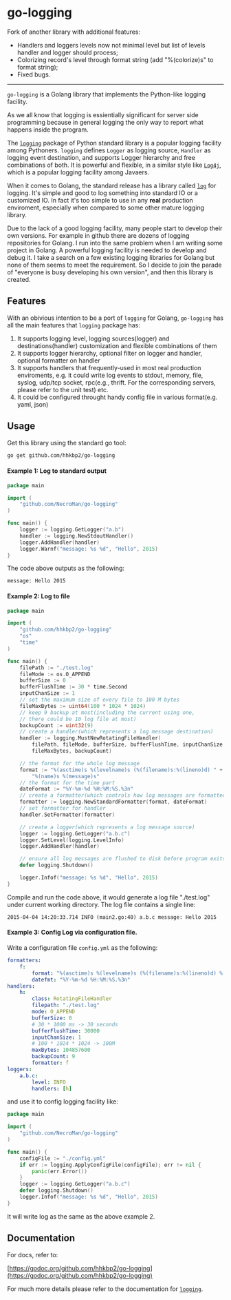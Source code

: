 go-logging
==========

Fork of another library with additional features:
* Handlers and loggers levels now not minimal level but list of levels handler and logger should process;
* Colorizing record's level through format string (add "%(colorize)s" to format string); 
* Fixed bugs.

---

```go-logging``` is a Golang library that implements the Python-like logging facility. 

As we all know that logging is essientially significant for server side programming because in general logging the only way to report what happens inside the program. 

The [```logging```][python-logging-page] package of Python standard library is a popular logging facility among Pythoners. ```logging``` defines ```Logger``` as logging source, ```Handler``` as logging event destination, and supports Logger hierarchy and free combinations of both.  It is powerful and flexible,  in a similar style like [```Log4j```][log4j-page], which is a popular logging facility among Javaers.

When it comes to Golang, the standard release has a library called [```log```][golang-log-page] for logging. It's simple and good to log something into standard IO or a customized IO. In fact it's too simple to use in any **real** production enviroment, especially when compared to some other mature logging library. 

Due to the lack of a good logging facility, many people start to develop their own versions. For example in github there are dozens of logging repositories for Golang. I run into the same problem when I am writing some project in Golang. A powerful logging facility is needed to develop and debug it. I take a search on a few existing logging libraries for Golang but none of them seems to meet the requirement. So I decide to join the parade of "everyone is busy developing his own version", and then this library is created.

## Features

With an obivious intention to be a port of ```logging``` for Golang, ```go-logging``` has all the main features that ```logging``` package has:

1. It supports logging level, logging sources(logger) and destinations(handler) customization and flexible combinations of them
2. It supports logger hierarchy, optional filter on logger and handler, optional formatter on handler
3. It supports handlers that frequently-used in most real production enviroments, e.g. it could write log events to stdout, memory, file, syslog, udp/tcp socket, rpc(e.g., thrift. For the corresponding servers, please refer to the unit test) etc.
4. It could be configured throught handy config file in various format(e.g. yaml, json)

## Usage

Get this library using the standard go tool:

```bash
go get github.com/hhkbp2/go-logging
```

#### Example 1: Log to standard output

```go
package main

import (
	"github.com/NecroMan/go-logging"
)

func main() {
	logger := logging.GetLogger("a.b")
	handler := logging.NewStdoutHandler()
	logger.AddHandler(handler)
	logger.Warnf("message: %s %d", "Hello", 2015)
}
```

The code above outputs as the following:

```text
message: Hello 2015
```

#### Example 2: Log to file

```go
package main

import (
	"github.com/hhkbp2/go-logging"
	"os"
	"time"
)

func main() {
	filePath := "./test.log"
	fileMode := os.O_APPEND
	bufferSize := 0
	bufferFlushTime := 30 * time.Second
	inputChanSize := 1
	// set the maximum size of every file to 100 M bytes
	fileMaxBytes := uint64(100 * 1024 * 1024)
	// keep 9 backup at most(including the current using one,
	// there could be 10 log file at most)
	backupCount := uint32(9)
	// create a handler(which represents a log message destination)
	handler := logging.MustNewRotatingFileHandler(
		filePath, fileMode, bufferSize, bufferFlushTime, inputChanSize,
		fileMaxBytes, backupCount)

	// the format for the whole log message
	format := "%(asctime)s %(levelname)s (%(filename)s:%(lineno)d) " +
		"%(name)s %(message)s"
	// the format for the time part
	dateFormat := "%Y-%m-%d %H:%M:%S.%3n"
	// create a formatter(which controls how log messages are formatted)
	formatter := logging.NewStandardFormatter(format, dateFormat)
	// set formatter for handler
	handler.SetFormatter(formatter)

	// create a logger(which represents a log message source)
	logger := logging.GetLogger("a.b.c")
	logger.SetLevel(logging.LevelInfo)
	logger.AddHandler(handler)

	// ensure all log messages are flushed to disk before program exits.
	defer logging.Shutdown()

	logger.Infof("message: %s %d", "Hello", 2015)
}
```

Compile and run the code above, it would generate a log file "./test.log" under current working directory. The log file contains a single line:

```text
2015-04-04 14:20:33.714 INFO (main2.go:40) a.b.c message: Hello 2015
```

#### Example 3: Config Log via configuration file.

Write a configuration file ```config.yml``` as the following:

```yaml
formatters:
    f:
        format: "%(asctime)s %(levelname)s (%(filename)s:%(lineno)d) %(name)s %(message)s"
        datefmt: "%Y-%m-%d %H:%M:%S.%3n"
handlers:
    h:
        class: RotatingFileHandler
        filepath: "./test.log"
        mode: O_APPEND
        bufferSize: 0
        # 30 * 1000 ms -> 30 seconds
        bufferFlushTime: 30000
        inputChanSize: 1
        # 100 * 1024 * 1024 -> 100M
        maxBytes: 104857600
        backupCount: 9
        formatter: f
loggers:
    a.b.c:
        level: INFO
        handlers: [h]

```

and use it to config logging facility like:

```go
package main

import (
	"github.com/NecroMan/go-logging"
)

func main() {
	configFile := "./config.yml"
	if err := logging.ApplyConfigFile(configFile); err != nil {
		panic(err.Error())
	}
	logger := logging.GetLogger("a.b.c")
	defer logging.Shutdown()
	logger.Infof("message: %s %d", "Hello", 2015)
}
```

It will write log as the same as the above example 2.

## Documentation

For docs, refer to: 

[https://godoc.org/github.com/hhkbp2/go-logging](https://godoc.org/github.com/hhkbp2/go-logging)

For much more details please refer to the documentation for [```logging```][python-logging-page].

[python-logging-page]: https://docs.python.org/2/library/logging.html

[log4j-page]: http://logging.apache.org/log4j/

[golang-log-page]: http://golang.org/pkg/log/

